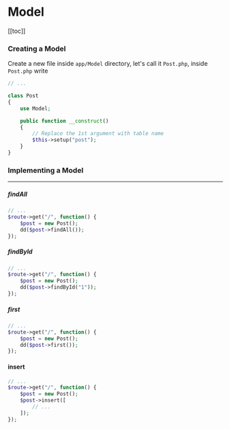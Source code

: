 # Model

[[toc]]

### Creating a Model

Create a new file inside `app/Model` directory, let's call it `Post.php`, inside `Post.php` write

```php
// ...

class Post
{
    use Model;

    public function __construct()
    {
        // Replace the 1st argument with table name
        $this->setup("post");
    }
}
```

### Implementing a Model

<hr>

##### findAll

```php
// ...
$route->get("/", function() {
    $post = new Post();
    dd($post->findAll());
});
```

##### findById

```php
// ...
$route->get("/", function() {
    $post = new Post();
    dd($post->findById("1"));
});
```

##### first

```php
// ...
$route->get("/", function() {
    $post = new Post();
    dd($post->first());
});
```

#### insert

```php
// ...
$route->get("/", function() {
    $post = new Post();
    $post->insert([
        // ...
    ]);
});
```